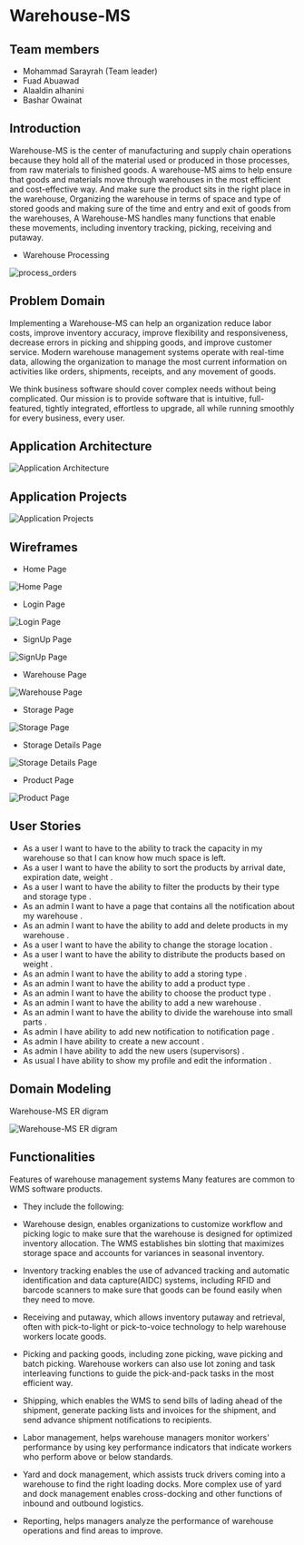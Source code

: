 # Warehouse-MS

## Team members

- Mohammad Sarayrah (Team leader)
- Fuad Abuawad
- Alaaldin alhanini
- Bashar Owainat

## Introduction

Warehouse-MS is the center of manufacturing and supply chain operations because they hold all of the material used or produced in those processes, from raw materials to finished goods. A warehouse-MS aims to help ensure that goods and materials move through warehouses in the most efficient and cost-effective way. And make sure the product sits in the right place in the warehouse, Organizing the warehouse in terms of space and type of stored goods and making sure of the time and entry and exit of goods from the warehouses, A Warehouse-MS handles many functions that enable these movements, including inventory tracking, picking, receiving and putaway.

- Warehouse Processing

![process_orders](./img/Warehouse-MS_software-supply_chain_process_orders.png)

## Problem Domain

Implementing a Warehouse-MS can help an organization reduce labor costs, improve inventory accuracy, improve flexibility and responsiveness, decrease errors in picking and shipping goods, and improve customer service. Modern warehouse management systems operate with real-time data, allowing the organization to manage the most current information on activities like orders, shipments, receipts, and any movement of goods.

We think business software should cover complex needs without being complicated. Our mission is to provide software that is intuitive, full-featured, tightly integrated, effortless to upgrade, all while running smoothly for every business, every user.

## Application Architecture
![Application Architecture](./img/Application-Architecture.png)

## Application Projects

![Application Projects](./img/Application-Projects.png)


## Wireframes

- Home Page

![Home Page](./img/HomePage.png)

- Login Page

![Login Page](./img/LoginPage.png)

- SignUp Page

![SignUp Page](./img/SignUpPage.png)

- Warehouse Page

![Warehouse Page](./img/WarehousePage.png)

- Storage Page

![Storage Page](./img/StoragePage.png)


- Storage Details Page

![Storage Details Page](./img/StorageDetailes.png)

- Product Page

![Product Page](./img/ProductPage.png)



## User Stories

- As a user I want to have to the ability to track the capacity in my warehouse so that I can know how much space is left.
- As a user I want to have the ability to sort the products by arrival date, expiration date, weight .
- As a user I want to have the ability to filter the products by their type and storage type .
- As an admin I want to have a page that contains all the notification about my warehouse .
- As an admin I want to have the ability to add and delete products in my warehouse .
- As a user I want to have the ability to change the storage location .
- As a user I want to have the ability to distribute the products based on weight .
- As an admin I want to have the ability to add a storing type .
- As an admin I want to have the ability to add a product type .
- As an admin I want to have the ability to choose the product type .
- As an admin I want to have the ability to add a new warehouse .
- As an admin I want to have the ability to divide the warehouse into small parts .
- As admin I have ability to add new notification to notification page .
- As admin I have ability to create a new account .
- As  admin I have ability to add the new users (supervisors) .
- As usual I have ability to show my profile and edit the information .

## Domain Modeling

Warehouse-MS ER digram

![Warehouse-MS ER digram](./img/ER-Digram.jpeg)

## Functionalities

Features of warehouse management systems Many features are common to WMS software products. 

- They include the following:

- Warehouse design, enables organizations to customize workflow and picking logic to make sure that the warehouse is designed for optimized inventory allocation. The WMS establishes bin slotting that maximizes storage space and accounts for variances in seasonal inventory.

- Inventory tracking enables the use of advanced tracking and automatic identification and data capture(AIDC)  systems, including RFID and barcode scanners to make sure that goods can be found easily when they need to move.

- Receiving and putaway, which allows inventory putaway and retrieval, often with pick-to-light or pick-to-voice technology to help warehouse workers locate goods.

- Picking and packing goods, including zone picking, wave picking and batch picking. Warehouse workers can also use lot zoning and task interleaving functions to guide the pick-and-pack tasks in the most efficient way.

- Shipping, which enables the WMS to send bills of lading ahead of the shipment, generate packing lists and invoices for the shipment, and send advance shipment notifications to recipients.

- Labor management, helps warehouse managers monitor workers' performance by using key performance indicators that indicate workers who perform above or below standards.

- Yard and dock management, which assists truck drivers coming into a warehouse to find the right loading docks. More complex use of yard and dock management enables cross-docking and other functions of inbound and outbound logistics.

- Reporting, helps managers analyze the performance of warehouse operations and find areas to improve.



